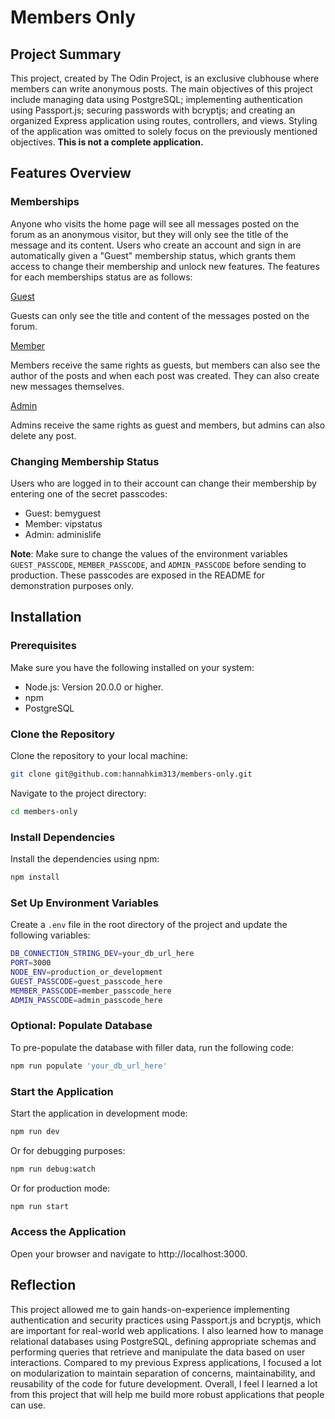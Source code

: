 # Members Only

## Project Summary

This project, created by The Odin Project, is an exclusive clubhouse where members can write anonymous posts. The main objectives of this project include managing data using PostgreSQL; implementing authentication using Passport.js; securing passwords with bcryptjs; and creating an organized Express application using routes, controllers, and views. Styling of the application was omitted to solely focus on the previously mentioned objectives. **This is not a complete application.**

## Features Overview

### Memberships

Anyone who visits the home page will see all messages posted on the forum as an anonymous visitor, but they will only see the title of the message and its content. Users who create an account and sign in are automatically given a "Guest" membership status, which grants them access to change their membership and unlock new features. The features for each memberships status are as follows:

<ins>Guest</ins>

Guests can only see the title and content of the messages posted on the forum.

<ins>Member</ins>

Members receive the same rights as guests, but members can also see the author of the posts and when each post was created. They can also create new messages themselves.

<ins>Admin</ins>

Admins receive the same rights as guest and members, but admins can also delete any post.

### Changing Membership Status

Users who are logged in to their account can change their membership by entering one of the secret passcodes:

- Guest: bemyguest
- Member: vipstatus
- Admin: adminislife

**Note**: Make sure to change the values of the environment variables `GUEST_PASSCODE`, `MEMBER_PASSCODE`, and `ADMIN_PASSCODE` before sending to production. These passcodes are exposed in the README for demonstration purposes only.

## Installation

### Prerequisites

Make sure you have the following installed on your system:

- Node.js: Version 20.0.0 or higher.
- npm
- PostgreSQL

### Clone the Repository

Clone the repository to your local machine:

```bash
git clone git@github.com:hannahkim313/members-only.git
```

Navigate to the project directory:

```bash
cd members-only
```

### Install Dependencies

Install the dependencies using npm:

```bash
npm install
```

### Set Up Environment Variables

Create a `.env` file in the root directory of the project and update the following variables:

```bash
DB_CONNECTION_STRING_DEV=your_db_url_here
PORT=3000
NODE_ENV=production_or_development
GUEST_PASSCODE=guest_passcode_here
MEMBER_PASSCODE=member_passcode_here
ADMIN_PASSCODE=admin_passcode_here
```

### Optional: Populate Database

To pre-populate the database with filler data, run the following code:

```bash
npm run populate 'your_db_url_here'
```

### Start the Application

Start the application in development mode:

```bash
npm run dev
```

Or for debugging purposes:

```bash
npm run debug:watch
```

Or for production mode:

```bash
npm run start
```

### Access the Application

Open your browser and navigate to http://localhost:3000.

## Reflection

This project allowed me to gain hands-on-experience implementing authentication and security practices using Passport.js and bcryptjs, which are important for real-world web applications. I also learned how to manage relational databases using PostgreSQL, defining appropriate schemas and performing queries that retrieve and manipulate the data based on user interactions. Compared to my previous Express applications, I focused a lot on modularization to maintain separation of concerns, maintainability, and reusability of the code for future development. Overall, I feel I learned a lot from this project that will help me build more robust applications that people can use.
